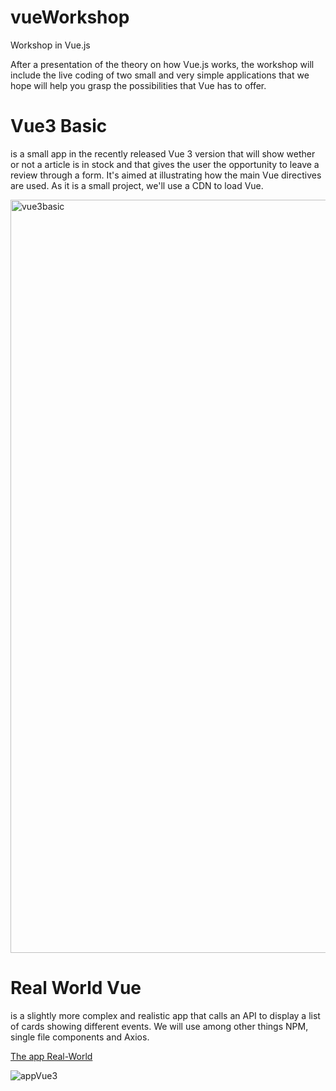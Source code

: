 # vueWorkshop
Workshop in Vue.js

After a presentation of the theory on how Vue.js works, the workshop will include the live coding of two small and very simple applications that we hope will help you grasp the possibilities that Vue has to offer.

# Vue3 Basic 
is a small app in the recently released Vue 3 version that will show wether or not a article is in stock and that gives the user the opportunity to leave a review through a form. It's aimed at illustrating how the main Vue directives are used. As it is a small project, we'll use a CDN to load Vue.

<img width="1205" alt="vue3basic" src="https://user-images.githubusercontent.com/60004408/142411425-2dbb6f94-1610-46ff-8f3d-3767ec1d5e98.png">

# Real World Vue 
is a slightly more complex and realistic app that calls an API to display a list of cards showing different events. We will use among other things NPM, single file components and Axios.

[The app Real-World](https://real-world-vue-bexo.onrender.com/)

![appVue3](https://user-images.githubusercontent.com/60004408/141688840-46c30fa0-de6a-47f6-9065-4a89389f3cc4.png)
